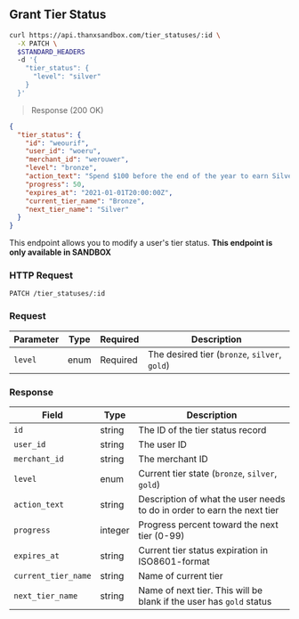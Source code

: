 ## Grant Tier Status

```bash
curl https://api.thanxsandbox.com/tier_statuses/:id \
  -X PATCH \
  $STANDARD_HEADERS
  -d '{
    "tier_status": {
      "level": "silver"
    }
  }'
```

> Response (200 OK)

```json
{
  "tier_status": {
    "id": "weourif",
    "user_id": "woeru",
    "merchant_id": "werouwer",
    "level": "bronze",
    "action_text": "Spend $100 before the end of the year to earn Silver.",
    "progress": 50,
    "expires_at": "2021-01-01T20:00:00Z",
    "current_tier_name": "Bronze",
    "next_tier_name": "Silver"
  }
}
```

This endpoint allows you to modify a user's tier status.
**This endpoint is only available in SANDBOX**

### HTTP Request

`PATCH /tier_statuses/:id`

### Request

Parameter | Type | Required | Description
--------- | ---- | -------- | -----------
`level` | enum | Required | The desired tier (`bronze`, `silver`, `gold`)

### Response

Field | Type | Description
----- | ---- | -----------
`id` | string | The ID of the tier status record
`user_id` | string | The user ID
`merchant_id` | string | The merchant ID
`level` | enum | Current tier state (`bronze`, `silver`, `gold`)
`action_text` | string | Description of what the user needs to do in order to earn the next tier
`progress` | integer | Progress percent toward the next tier (0-99)
`expires_at` | string | Current tier status expiration in ISO8601-format
`current_tier_name` | string | Name of current tier
`next_tier_name` | string | Name of next tier. This will be blank if the user has `gold` status
